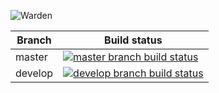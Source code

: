 ![Warden](http://spetz.github.io/img/warden_logo.png)

|Branch             |Build status                                                  
|-------------------|-----------------------------------------------------
|master             |[![master branch build status](https://api.travis-ci.org/warden-stack/Warden.Services.WardenChecks.svg?branch=master)](https://travis-ci.org/warden-stack/Warden.Services.WardenChecks)
|develop            |[![develop branch build status](https://api.travis-ci.org/warden-stack/Warden.Services.WardenChecks.svg?branch=develop)](https://travis-ci.org/warden-stack/Warden.Services.WardenChecks/branches)